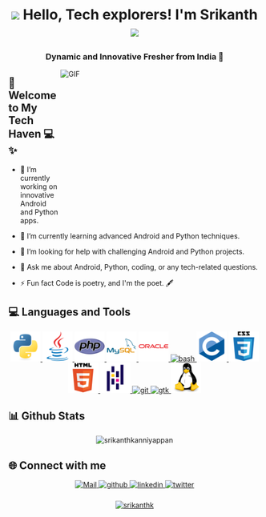 <h1 align="center">  <img src="https://github.com/srikanthkanniyappan/srikanthkanniyappan/assets/135094991/68640437-549e-4552-87a4-66edfa4fd8e9" width="40px"/> Hello, Tech explorers! I'm Srikanth<img src="https://github.com/srikanthkanniyappan/srikanthkanniyappan/assets/135094991/16c7d514-cca7-4ff9-811b-7c25811591f0" width="55px"/></h1>
<h3 align="center">Dynamic and Innovative Fresher from India 🚀</h3>


<img align="right" alt="GIF" width="400" height="300" src="https://github.com/srikanthkanniyappan/srikanthkanniyappan/assets/135094991/2424548a-71db-48c4-a58a-f29324ebbd8c"  />

## 🌟 Welcome to My Tech Haven 💻✨

- 🔭 I’m currently working on innovative Android and Python apps.

- 🌱 I’m currently learning advanced Android and Python techniques.

- 🤝 I’m looking for help with challenging Android and Python projects.

- 💬 Ask me about Android, Python, coding, or any tech-related questions.

- ⚡ Fun fact Code is poetry, and I'm the poet. 🖋️



## 💻 Languages and Tools 

<p align="center">
  <a href="https://www.python.org" target="_blank" rel="noreferrer">
    <img src="https://raw.githubusercontent.com/devicons/devicon/master/icons/python/python-original.svg" alt="python" width="60" height="60"/>
  </a>
  <a href="https://www.java.com" target="_blank" rel="noreferrer">
    <img src="https://raw.githubusercontent.com/devicons/devicon/master/icons/java/java-original.svg" alt="java" width="60" height="60"/>
  </a>
  <a href="https://www.php.net" target="_blank" rel="noreferrer">
    <img src="https://raw.githubusercontent.com/devicons/devicon/master/icons/php/php-original.svg" alt="php" width="60" height="60"/>
  </a>
  <a href="https://www.mysql.com/" target="_blank" rel="noreferrer">
    <img src="https://raw.githubusercontent.com/devicons/devicon/master/icons/mysql/mysql-original-wordmark.svg" alt="mysql" width="60" height="60"/>
  </a>
  <a href="https://www.oracle.com/" target="_blank" rel="noreferrer">
    <img src="https://raw.githubusercontent.com/devicons/devicon/master/icons/oracle/oracle-original.svg" alt="oracle" width="60" height="60"/>
  </a>
  <a href="https://www.gnu.org/software/bash/" target="_blank" rel="noreferrer">
    <img src="https://www.vectorlogo.zone/logos/gnu_bash/gnu_bash-icon.svg" alt="bash" width="60" height="60"/>
  </a>
  <a href="https://www.cprogramming.com/" target="_blank" rel="noreferrer">
    <img src="https://raw.githubusercontent.com/devicons/devicon/master/icons/c/c-original.svg" alt="c" width="60" height="60"/>
  </a>
  <a href="https://www.w3schools.com/css/" target="_blank" rel="noreferrer">
    <img src="https://raw.githubusercontent.com/devicons/devicon/master/icons/css3/css3-original-wordmark.svg" alt="css3" width="60" height="60"/>
  </a>
  <a href="https://www.w3.org/html/" target="_blank" rel="noreferrer">
    <img src="https://raw.githubusercontent.com/devicons/devicon/master/icons/html5/html5-original-wordmark.svg" alt="html5" width="60" height="60"/>
  </a>
  <a href="https://pandas.pydata.org/" target="_blank" rel="noreferrer">
    <img src="https://raw.githubusercontent.com/devicons/devicon/2ae2a900d2f041da66e950e4d48052658d850630/icons/pandas/pandas-original.svg" alt="pandas" width="60" height="60"/>
  </a>
  <a href="https://git-scm.com/" target="_blank" rel="noreferrer">
    <img src="https://www.vectorlogo.zone/logos/git-scm/git-scm-icon.svg" alt="git" width="60" height="60"/>
  </a>
  <a href="https://www.gtk.org/" target="_blank" rel="noreferrer">
    <img src="https://upload.wikimedia.org/wikipedia/commons/7/71/GTK_logo.svg" alt="gtk" width="60" height="60"/>
  </a>
  <a href="https://www.linux.org/" target="_blank" rel="noreferrer">
    <img src="https://raw.githubusercontent.com/devicons/devicon/master/icons/linux/linux-original.svg" alt="linux" width="60" height="60"/>
  </a>
</p>


## 📊 Github Stats 
<p align="center"><img align="center" src="https://github-readme-stats.vercel.app/api?username=srikanthkanniyappan&show_icons=true&locale=en" alt="srikanthkanniyappan" /></p>

## 🌐 Connect with me  
<div align="center">
<a href="mailto:srikanthkanniyappan.r@gmail.com" target="_blank">
<img src=https://img.shields.io/badge/Gmail-D14836?style=for-the-badge&logo=gmail&logoColor=white alt=Mail style="margin-bottom: 5px;" />
</a>
<a href="https://github.com/srikanthkanniyappan" target="_blank">
<img src=https://img.shields.io/badge/github-%2324292e.svg?&style=for-the-badge&logo=github&logoColor=white alt=github style="margin-bottom: 5px;" />
</a>
<a href="https://linkedin.com/in/srikanthkanniyappan" target="_blank">
<img src=https://img.shields.io/badge/linkedin-%231E77B5.svg?&style=for-the-badge&logo=linkedin&logoColor=white alt=linkedin style="margin-bottom: 5px;" />
</a>
<a href="https://twitter.com/SriKanniyappan" target="_blank">
<img src=https://img.shields.io/badge/twitter-%2300acee.svg?&style=for-the-badge&logo=twitter&logoColor=white alt=twitter style="margin-bottom: 5px;" />
</a>
  <br>
  <br>
  <a href="https://www.buymeacoffee.com/srikanthk" align="center"> <img align="center" src="https://cdn.buymeacoffee.com/buttons/v2/default-yellow.png" height="50" width="210" alt="srikanthk" /></a>
</div>  













